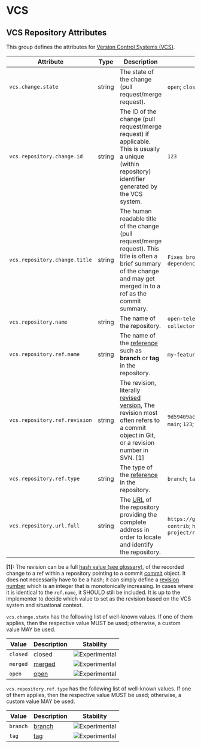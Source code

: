 <!--- Hugo front matter used to generate the website version of this page:
--->

<!-- NOTE: THIS FILE IS AUTOGENERATED. DO NOT EDIT BY HAND. -->
<!-- see templates/registry/markdown/attribute_namespace.md.j2 -->

# VCS

## VCS Repository Attributes

This group defines the attributes for [Version Control Systems (VCS)](https://en.wikipedia.org/wiki/Version_control).

| Attribute                     | Type   | Description                                                                                                                                                                                | Examples                                                                                                                             | Stability                                                        |
| ----------------------------- | ------ | ------------------------------------------------------------------------------------------------------------------------------------------------------------------------------------------ | ------------------------------------------------------------------------------------------------------------------------------------ | ---------------------------------------------------------------- |
| `vcs.change.state`            | string | The state of the change (pull request/merge request).                                                                                                                                      | `open`; `closed`; `merged`                                                                                                           | ![Experimental](https://img.shields.io/badge/-experimental-blue) |
| `vcs.repository.change.id`    | string | The ID of the change (pull request/merge request) if applicable. This is usually a unique (within repository) identifier generated by the VCS system.                                      | `123`                                                                                                                                | ![Experimental](https://img.shields.io/badge/-experimental-blue) |
| `vcs.repository.change.title` | string | The human readable title of the change (pull request/merge request). This title is often a brief summary of the change and may get merged in to a ref as the commit summary.               | `Fixes broken thing`; `feat: add my new feature`; `[chore] update dependency`                                                        | ![Experimental](https://img.shields.io/badge/-experimental-blue) |
| `vcs.repository.name`         | string | The name of the repository.                                                                                                                                                                | `open-telemetry-collector-contrib`; `opentelemetry/open-telemetry-collector-contrib`; `my-org/my-project/my-projects-project`        | ![Experimental](https://img.shields.io/badge/-experimental-blue) |
| `vcs.repository.ref.name`     | string | The name of the [reference](https://git-scm.com/docs/gitglossary#def_ref) such as **branch** or **tag** in the repository.                                                                 | `my-feature-branch`; `tag-1-test`                                                                                                    | ![Experimental](https://img.shields.io/badge/-experimental-blue) |
| `vcs.repository.ref.revision` | string | The revision, literally [revised version](https://www.merriam-webster.com/dictionary/revision), The revision most often refers to a commit object in Git, or a revision number in SVN. [1] | `9d59409acf479dfa0df1aa568182e43e43df8bbe28d60fcf2bc52e30068802cc`; `main`; `123`; `HEAD`                                            | ![Experimental](https://img.shields.io/badge/-experimental-blue) |
| `vcs.repository.ref.type`     | string | The type of the [reference](https://git-scm.com/docs/gitglossary#def_ref) in the repository.                                                                                               | `branch`; `tag`                                                                                                                      | ![Experimental](https://img.shields.io/badge/-experimental-blue) |
| `vcs.repository.url.full`     | string | The [URL](https://en.wikipedia.org/wiki/URL) of the repository providing the complete address in order to locate and identify the repository.                                              | `https://github.com/opentelemetry/open-telemetry-collector-contrib`; `https://gitlab.com/my-org/my-project/my-projects-project/repo` | ![Experimental](https://img.shields.io/badge/-experimental-blue) |

**[1]:** The revision can be a full [hash value (see glossary)](https://nvlpubs.nist.gov/nistpubs/FIPS/NIST.FIPS.186-5.pdf),
of the recorded change to a ref within a repository pointing to a
commit [commit](https://git-scm.com/docs/git-commit) object. It does
not necessarily have to be a hash; it can simply define a
[revision number](https://svnbook.red-bean.com/en/1.7/svn.tour.revs.specifiers.html)
which is an integer that is monotonically increasing. In cases where
it is identical to the `ref.name`, it SHOULD still be included. It is
up to the implementer to decide which value to set as the revision
based on the VCS system and situational context.

`vcs.change.state` has the following list of well-known values. If one of them applies, then the respective value MUST be used; otherwise, a custom value MAY be used.

| Value    | Description                                                                                    | Stability                                                        |
| -------- | ---------------------------------------------------------------------------------------------- | ---------------------------------------------------------------- |
| `closed` | closed                                                                                         | ![Experimental](https://img.shields.io/badge/-experimental-blue) |
| `merged` | [merged](https://git-scm.com/docs/gitglossary#Documentation/gitglossary.txt-aiddeftagatag)     | ![Experimental](https://img.shields.io/badge/-experimental-blue) |
| `open`   | [open](https://git-scm.com/docs/gitglossary#Documentation/gitglossary.txt-aiddefbranchabranch) | ![Experimental](https://img.shields.io/badge/-experimental-blue) |

`vcs.repository.ref.type` has the following list of well-known values. If one of them applies, then the respective value MUST be used; otherwise, a custom value MAY be used.

| Value    | Description                                                                                      | Stability                                                        |
| -------- | ------------------------------------------------------------------------------------------------ | ---------------------------------------------------------------- |
| `branch` | [branch](https://git-scm.com/docs/gitglossary#Documentation/gitglossary.txt-aiddefbranchabranch) | ![Experimental](https://img.shields.io/badge/-experimental-blue) |
| `tag`    | [tag](https://git-scm.com/docs/gitglossary#Documentation/gitglossary.txt-aiddeftagatag)          | ![Experimental](https://img.shields.io/badge/-experimental-blue) |
